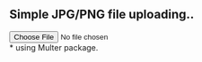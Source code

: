 ## Simple JPG/PNG file uploading..

<input type="file" name="profileImage">

<br>
* using Multer package.

